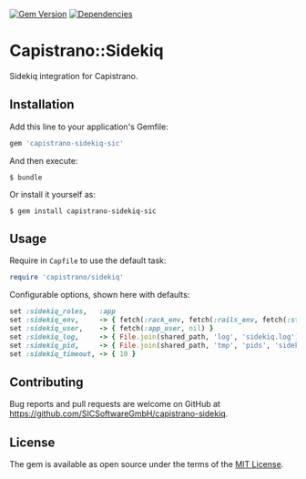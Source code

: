 [![Gem Version](https://img.shields.io/gem/v/capistrano-sidekiq-sic.svg)](https://rubygems.org/gems/capistrano-sidekiq-sic)
[![Dependencies](https://img.shields.io/gemnasium/SICSoftwareGmbH/capistrano-sidekiq.svg)](https://gemnasium.com/SICSoftwareGmbH/capistrano-sidekiq)


# Capistrano::Sidekiq

Sidekiq integration for Capistrano.


## Installation

Add this line to your application's Gemfile:

```ruby
gem 'capistrano-sidekiq-sic'
```

And then execute:

    $ bundle

Or install it yourself as:

    $ gem install capistrano-sidekiq-sic


## Usage

Require in `Capfile` to use the default task:

```ruby
require 'capistrano/sidekiq'
```

Configurable options, shown here with defaults:

```ruby
set :sidekiq_roles,   :app
set :sidekiq_env,     -> { fetch(:rack_env, fetch(:rails_env, fetch(:stage))) }
set :sidekiq_user,    -> { fetch(:app_user, nil) }
set :sidekiq_log,     -> { File.join(shared_path, 'log', 'sidekiq.log') }
set :sidekiq_pid,     -> { File.join(shared_path, 'tmp', 'pids', 'sidekiq.pid') }
set :sidekiq_timeout, -> { 10 }
```


## Contributing

Bug reports and pull requests are welcome on GitHub at https://github.com/SICSoftwareGmbH/capistrano-sidekiq.


## License

The gem is available as open source under the terms of the [MIT License](http://opensource.org/licenses/MIT).
